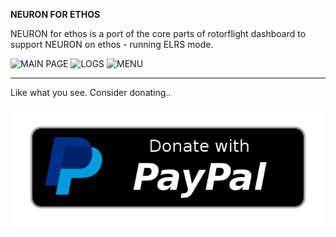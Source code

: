 **NEURON FOR ETHOS**

NEURON for ethos is a port of the core parts of rotorflight dashboard to support NEURON on ethos - running ELRS mode.

<img src="https://github.com/robthomson/omp-neurondash-dashboard/blob/main/.github/gfx/dash.png?raw=true" width="800" alt="MAIN PAGE">

<img src="https://github.com/robthomson/omp-neurondash-dashboard/blob/main/.github/gfx/logs.png?raw=true" width="800" alt="LOGS">

<img src="https://github.com/robthomson/omp-neurondash-dashboard/blob/main/.github/gfx/menu.png?raw=true" width="800" alt="MENU">

-----
Like what you see.  Consider donating..

[![Donate](https://github.com/robthomson/RF2STATUS/blob/main/git/paypal-donate-button.png?raw=true)](https://www.paypal.com/donate/?hosted_button_id=SJVE2326X5R7A)